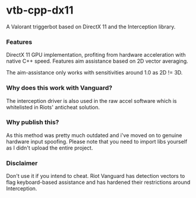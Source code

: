 # vtb-cpp-dx11
A Valorant triggerbot based on DirectX 11 and the Interception library.

### Features
DirectX 11 GPU implementation, profiting from hardware acceleration with native C++ speed.
Features aim assistance based on 2D vector averaging.

The aim-assistance only works with sensitivities around 1.0 as 2D != 3D.

### Why does this work with Vanguard?

The interception driver is also used in the raw accel software which is whitelisted in Riots' anticheat solution.

### Why publish this?

As this method was pretty much outdated and i've moved on to genuine hardware input spoofing.
Please note that you need to import libs yourself as I didn't upload the entire project. 

### Disclaimer
Don't use it if you intend to cheat. Riot Vanguard has detection vectors to flag keyboard-based assistance and has hardened their restrictions around Interception.

